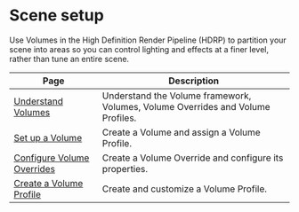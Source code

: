 # Scene setup

Use Volumes in the High Definition Render Pipeline (HDRP) to partition your scene into areas so you can control lighting and effects at a finer level, rather than tune an entire scene.

| Page | Description |
|-|-|
| [Understand Volumes](understand-volumes.md) | Understand the Volume framework, Volumes, Volume Overrides and Volume Profiles. |
| [Set up a Volume](set-up-a-volume.md) | Create a Volume and assign a Volume Profile. |
| [Configure Volume Overrides](configure-volume-overrides.md) | Create a Volume Override and configure its properties. |
| [Create a Volume Profile](create-a-volume-profile.md) | Create and customize a Volume Profile. |
